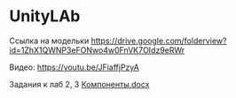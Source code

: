 # UnityLAb

Ссылка на модельки https://drive.google.com/folderview?id=1ZhX1QWNP3eFONwo4w0FnVK7OIdz9eRWr

Видео: https://youtu.be/JFiaffjPzyA

Задания к лаб 2, 3
[Компоненты.docx](https://github.com/Calcifer08/UnityLAb/files/10254733/default.docx)
